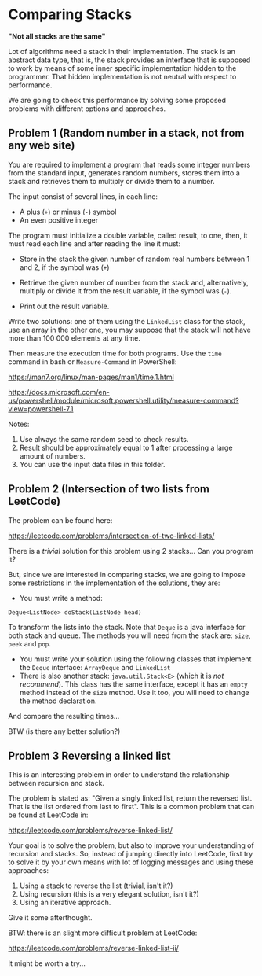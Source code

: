 
# Comparing Stacks

**"Not all stacks are the same"**

Lot of algorithms need a stack in their implementation. The stack is 
an abstract data type, that is, the stack provides an interface that 
is supposed to work by means of some inner specific implementation
hidden to the programmer. That hidden implementation is not neutral 
with respect to performance.

We are going to check this performance by solving some proposed 
problems with different options and approaches.

## Problem 1 (Random number in a stack, not from any web site)

You are required to implement a program that reads some integer
numbers from the standard input, generates random numbers, stores
them into a stack and retrieves them to multiply or divide them 
to a number.

The input consist of several lines, in each line:

* A plus (`+`) or minus (`-`) symbol
* An even positive integer

The program must initialize a double variable, called result, 
to one, then, it must read each line and after reading the line it must:

* Store in the stack the given number of random real numbers 
between 1 and 2, if the symbol was (`+`)

* Retrieve the given number of number from the stack and, 
alternatively, multiply or divide it from the result 
variable, if the symbol was (`-`).

* Print out the result variable.

Write two solutions: one of them using the `LinkedList` class 
for the stack, use an array in the other one, you may suppose that
the stack will not have more than 100 000 elements at any time.

Then measure the execution time for both programs. Use the `time` command in bash or
`Measure-Command` in PowerShell:

https://man7.org/linux/man-pages/man1/time.1.html

https://docs.microsoft.com/en-us/powershell/module/microsoft.powershell.utility/measure-command?view=powershell-7.1

Notes: 

1. Use always the same random seed to check results. 
1. Result should be approximately equal to 1 after 
processing a large amount of numbers.
1. You can use the input data files in this folder.

## Problem 2 (Intersection of two lists from LeetCode)

The problem can be found here:

https://leetcode.com/problems/intersection-of-two-linked-lists/

There is a *trivial* solution for this problem using 2 stacks... Can you program it?

But, since we are interested in comparing stacks, we are going to impose some
restrictions in the implementation of the solutions, they are:

* You must write a method:
```
Deque<ListNode> doStack(ListNode head)
```
To transform the lists into the stack. Note that `Deque` is a java interface
for both stack and queue. The methods you will need from the stack are:
`size`, `peek` and `pop`.
* You must write your solution using the following classes that implement
the `Deque` interface: `ArrayDeque` and `LinkedList`
* There is also another stack: `java.util.Stack<E>` (which it is *not recommend*).
This class has the same interface, except it has an `empty` method instead of
the `size` method. Use it too, you will need to change the method declaration.

And compare the resulting times...

BTW (is there any better solution?)

## Problem 3 Reversing a linked list

This is an interesting problem in order to understand the relationship
between recursion and stack.

The problem is stated as: "Given a singly linked list, return the reversed list.
That is the list ordered from last to first". This is a common problem that can
be found at LeetCode in:

https://leetcode.com/problems/reverse-linked-list/

Your goal is to solve the problem, but also to improve your understanding
of recursion and stacks. So, instead of jumping directly into LeetCode, first
try to solve it by your own means with lot of logging messages and using
these approaches:

1) Using a stack to reverse the list (trivial, isn't it?)
2) Using recursion (this is a very elegant solution, isn't it?)
3) Using an iterative approach.

Give it some afterthought.

BTW: there is an slight more difficult problem at LeetCode:

https://leetcode.com/problems/reverse-linked-list-ii/

It might be worth a try...